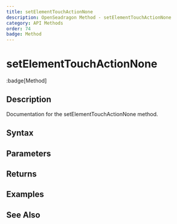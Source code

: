 ```yaml
---
title: setElementTouchActionNone
description: OpenSeadragon Method - setElementTouchActionNone
category: API Methods
order: 74
badge: Method
---
```


# setElementTouchActionNone

:badge[Method]

## Description

Documentation for the setElementTouchActionNone method.

## Syntax

## Parameters

## Returns

## Examples

## See Also
